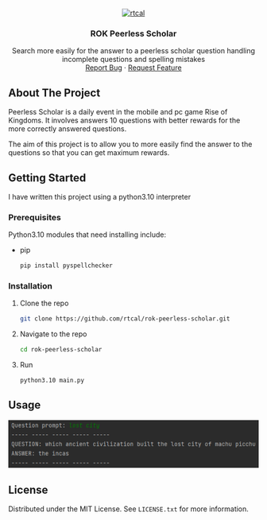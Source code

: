 <!-- PROJECT LOGO -->
<br />
<div align="center">
  <a href="https://github.com/rtcal/rok-peerless-scholar">
    <img src="https://github.com/rtcal.png" alt="rtcal" width="80" height="80">
  </a>

<h3 align="center">ROK Peerless Scholar</h3>

  <p align="center">
     Search more easily for the answer to a peerless scholar question handling incomplete questions and spelling mistakes
    <br />
    <a href="https://github.com/rtcal/rok-peerless-scholar/issues">Report Bug</a>
    ·
    <a href="https://github.com/rtcal/rok-peerless-scholar/issues">Request Feature</a>
  </p>
</div>



<!-- ABOUT THE PROJECT -->

## About The Project

Peerless Scholar is a daily event in the mobile and pc game Rise of Kingdoms. It involves answers 10 questions with
better rewards for the more correctly answered questions.

The aim of this project is to allow you to more easily find the answer to the questions so that you can get maximum
rewards.


<!-- GETTING STARTED -->

## Getting Started

I have written this project using a python3.10 interpreter

### Prerequisites

Python3.10 modules that need installing include:

* pip
  ```sh
  pip install pyspellchecker
  ```

### Installation

1. Clone the repo
   ```sh
   git clone https://github.com/rtcal/rok-peerless-scholar.git
   ```
2. Navigate to the repo
   ```sh
   cd rok-peerless-scholar
   ```
3. Run
   ```sh
   python3.10 main.py
   ```



<!-- USAGE EXAMPLES -->

## Usage

![img.png](img.png)

<!-- LICENSE -->

## License

Distributed under the MIT License. See `LICENSE.txt` for more information.